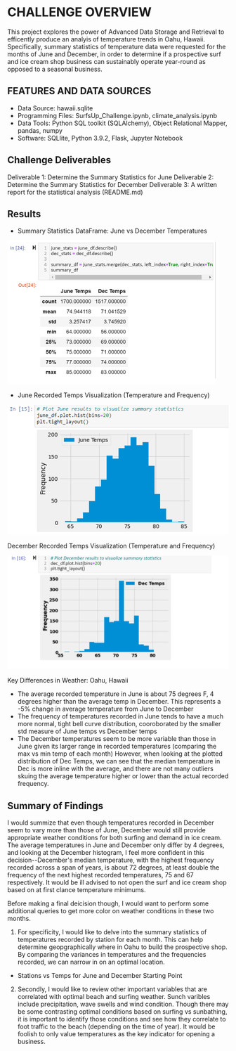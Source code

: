 # CHALLENGE OVERVIEW
This project explores the power of Advanced Data Storage and Retrieval to efficently produce an analyis of temperature trends in Oahu, Hawaii. Specifically, summary statistics of temperature data were requested for the months of June and December, in order to determine if a prospective surf and ice cream shop business can sustainably operate year-round as opposed to a seasonal business.

## FEATURES AND DATA SOURCES
* Data Source: hawaii.sqlite
* Programming Files: SurfsUp_Challenge.ipynb, climate_analysis.ipynb
* Data Tools: Python SQL toolkit (SQLAlchemy), Object Relational Mapper, pandas, numpy
* Software: SQLlite, Python 3.9.2, Flask, Jupyter Notebook

## Challenge Deliverables
Deliverable 1: Determine the Summary Statistics for June Deliverable 2: Determine the Summary Statistics for December Deliverable 3: A written report for the statistical analysis (README.md)

## Results
* Summary Statistics DataFrame: June vs December Temperatures

![Capture.PNG](/Capture.PNG)

* June Recorded Temps Visualization (Temperature and Frequency)

![Capture2.PNG](/Capture2.PNG)

December Recorded Temps Visualization (Temperature and Frequency)

![Capture3.PNG](/Capture3.PNG)

Key Differences in Weather: Oahu, Hawaii

* The average recorded temperature in June is about 75 degrees F, 4 degrees higher than the average temp in December.
    This represents a -5% change in average temperature from June to December
* The frequency of temperatures recorded in June tends to have a much more normal, tight bell curve distribution, cooroborated by the smaller std measure of June temps vs December temps
* The December temperatures seem to be more variable than those in June given its larger range in recorded temperatures (comparing the max vs min temp of each month)
    However, when looking at the plotted distribution of Dec Temps, we can see that the median temperature in Dec is       more inline with the average, and there are not many outliers skuing the average temperature higher or lower than       the actual recorded frequency.
## Summary of Findings
I would summize that even though temperatures recorded in December seem to vary more than those of June, December would still provide appropriate weather conditions for both surfing and demand in ice cream. The average temperatures in June and December only differ by 4 degrees, and looking at the December histogram, I feel more confident in this decision--December's median temperature, with the highest frequency recorded across a span of years, is about 72 degrees, at least double the frequency of the next highest recorded temperatures, 75 and 67 respectively. It would be ill advised to not open the surf and ice cream shop based on at first clance temperature minimums.

Before making a final deicision though, I would want to perform some additional queries to get more color on weather conditions in these two months.

1. For specificity, I would like to delve into the summary statistics of temperatures recorded by station for each month. This can help determine geopgraphically where in Oahu to build the prospective shop. By comparing the variances in temperatures and the frequencies recorded, we can narrow in on an optimal location.
* Stations vs Temps for June and December Starting Point


2. Secondly, I would like to review other important variables that are correlated with optimal beach and surfing weather. Sunch varibles include precipitation, wave swells and wind condition. Though there may be some contrasting optimal conditions based on surfing vs sunbathing, it is important to identify those conditions and see how they correlate to foot traffic to the beach (depending on the time of year). It would be foolish to only value temperatures as the key indicator for opening a business.
